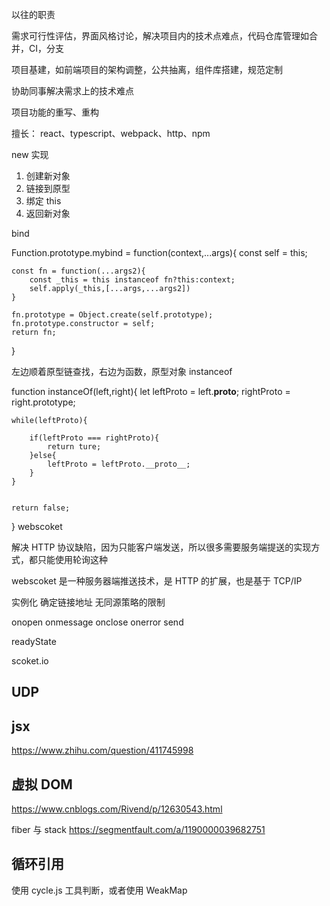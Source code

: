以往的职责

需求可行性评估，界面风格讨论，解决项目内的技术点难点，代码仓库管理如合并，CI，分支

项目基建，如前端项目的架构调整，公共抽离，组件库搭建，规范定制

协助同事解决需求上的技术难点

项目功能的重写、重构

擅长：
react、typescript、webpack、http、npm

new 实现

1. 创建新对象
2. 链接到原型
3. 绑定 this
4. 返回新对象

bind

Function.prototype.mybind = function(context,...args){
const self = this;

    const fn = function(...args2){
        const _this = this instanceof fn?this:context;
        self.apply(_this,[...args,...args2])
    }

    fn.prototype = Object.create(self.prototype);
    fn.prototype.constructor = self;
    return fn;

}

左边顺着原型链查找，右边为函数，原型对象
instanceof

function instanceOf(left,right){
let leftProto = left.**proto**;
rightProto = right.prototype;

    while(leftProto){

        if(leftProto === rightProto){
            return ture;
        }else{
            leftProto = leftProto.__proto__;
        }
    }


    return false;

}
webscoket

解决 HTTP 协议缺陷，因为只能客户端发送，所以很多需要服务端提送的实现方式，都只能使用轮询这种

webscoket 是一种服务器端推送技术，是 HTTP 的扩展，也是基于 TCP/IP

实例化 确定链接地址 无同源策略的限制

onopen
onmessage
onclose
onerror
send

readyState

scoket.io

## UDP

## jsx

https://www.zhihu.com/question/411745998

## 虚拟 DOM

https://www.cnblogs.com/Rivend/p/12630543.html

fiber 与 stack
https://segmentfault.com/a/1190000039682751

## 循环引用

使用 cycle.js 工具判断，或者使用 WeakMap
